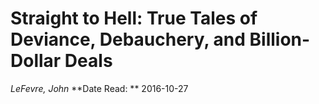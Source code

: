 # Straight to Hell: True Tales of Deviance, Debauchery, and Billion-Dollar Deals 
*LeFevre, John*
**Date Read: ** 2016-10-27






